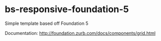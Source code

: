 bs-responsive-foundation-5
==========================
Simple template based off Foundation 5

Documentation: http://foundation.zurb.com/docs/components/grid.html
